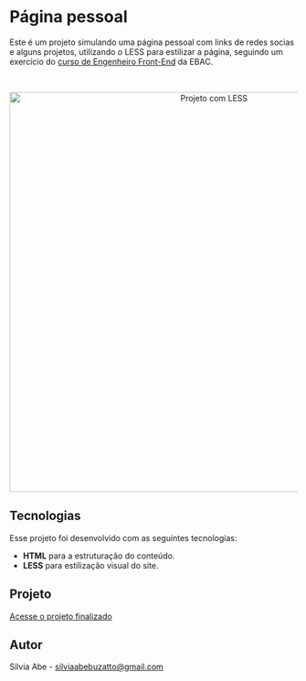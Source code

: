 # Página pessoal
  Este é um projeto simulando uma página pessoal com links de redes socias e alguns projetos, utilizando o LESS para estilizar a página, seguindo um exercício do [curso de Engenheiro Front-End](https://ebaconline.com.br/front-end-profession) da EBAC.

<br>

<p align="center">
  <img alt="Projeto com LESS" src="https://github.com/user-attachments/assets/ad148a33-5d23-44b6-ae4f-ae7967c851ff" width="700">
</p>

## Tecnologias

Esse projeto foi desenvolvido com as seguintes tecnologias:

- <b>HTML</b> para a estruturação do conteúdo.
- <b>LESS</b> para estilização visual do site.

## Projeto

[Acesse o projeto finalizado](https://github.com/silviaabe/exerc_less)

## Autor

Silvia Abe - silviaabebuzatto@gmail.com
